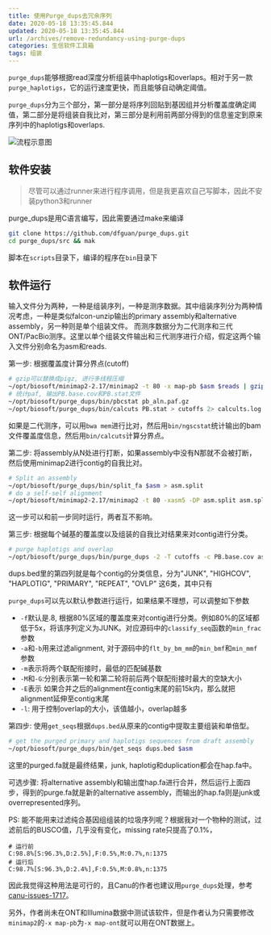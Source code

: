 ```yaml
---
title: 使用Purge_dups去冗余序列
date: 2020-05-18 13:35:45.844
updated: 2020-05-18 13:35:45.844
url: /archives/remove-redundancy-using-purge-dups
categories: 生信软件工具箱
tags: 组装
---
```


`purge_dups`能够根据read深度分析组装中haplotigs和overlaps。相对于另一款`purge_haplotigs`，它的运行速度更快，而且能够自动确定阈值。

`purge_dups`分为三个部分，第一部分是将序列回贴到基因组并分析覆盖度确定阈值，第二部分是将组装自我比对，第三部分是利用前两部分得到的信息鉴定到原来序列中的haplotigs和overlaps.

![流程示意图](https://halo-1252249331.cos.ap-shanghai.myqcloud.com/upload/2020/05/image-b15fb196d29e46dbbe09047035944ebe.png)
## 软件安装

> 尽管可以通过runner来进行程序调用，但是我更喜欢自己写脚本，因此不安装python3和runner

purge_dups是用C语言编写，因此需要通过make来编译

```bash
git clone https://github.com/dfguan/purge_dups.git
cd purge_dups/src && mak
```

脚本在`scripts`目录下，编译的程序在`bin`目录下

## 软件运行

输入文件分为两种，一种是组装序列，一种是测序数据。其中组装序列分为两种情况考虑，一种是类似falcon-unzip输出的primary assembly和alternative assembly，另一种则是单个组装文件。 而测序数据分为二代测序和三代ONT/PacBio测序。这里以单个组装文件输出和三代测序进行介绍，假定这两个输入文件分别命名为asm和reads.

第一步: 根据覆盖度计算分界点(cutoff)

```bash
# gzip可以替换成pigz, 进行多线程压缩
~/opt/biosoft/minimap2-2.17/minimap2 -t 80 -x map-pb $asm $reads | gzip -c - > pb_aln.paf.gz
# 统计paf, 输出PB.base.cov和PB.stat文件
~/opt/biosoft/purge_dups/bin/pbcstat pb_aln.paf.gz
~/opt/biosoft/purge_dups/bin/calcuts PB.stat > cutoffs 2> calcults.log
```

如果是二代测序，可以用`bwa mem`进行比对，然后用`bin/ngscstat`统计输出的bam文件覆盖度信息，然后用`bin/calcuts`计算分界点。

第二步: 将assembly从N处进行打断，如果assembly中没有N那就不会被打断，然后使用minimap2进行contig的自我比对。

```bash
# Split an assembly
~/opt/biosoft/purge_dups/bin/split_fa $asm > asm.split
# do a self-self alignment
~/opt/biosoft/minimap2-2.17/minimap2 -t 80 -xasm5 -DP asm.split asm.split | pigz -c > asm.split.self.paf.gz
```

这一步可以和前一步同时运行，两者互不影响。

第三步: 根据每个碱基的覆盖度以及组装的自我比对结果来对contig进行分类。

```bash
# purge haplotigs and overlap
~/opt/biosoft/purge_dups/bin/purge_dups -2 -T cutoffs -c PB.base.cov asm.split.self.paf.gz > dups.bed 2> purge_dups.log
```

dups.bed里的第四列就是每个contig的分类信息，分为"JUNK", "HIGHCOV", "HAPLOTIG", "PRIMARY", "REPEAT", "OVLP" 这6类，其中只有

`purge_dups`可以先以默认参数进行运行，如果结果不理想，可以调整如下参数

- `-f`默认是.8, 根据80%区域的覆盖度来对contig进行分类。例如80%的区域都低于5x，将该序列定义为JUNK。对应源码中的`classify_seq`函数的`min_frac`参数
- `-a`和`-b`用来过滤alignment, 对于源码中的`flt_by_bm_mm`的`min_bmf`和`min_mmf`参数
- `-m`表示将两个联配衔接时，最低的匹配碱基数
- `-M`和`-G`:分别表示第一轮和第二轮将前后两个联配衔接时最大的空缺大小
- `-E`表示 如果合并之后的alignment在contig末尾的前15k内，那么就把alignment延伸至contig末尾
- `-l`: 用于控制overlap的大小，该值越小，overlap越多

第四步:  使用`get_seqs`根据`dups.bed`从原来的contig中提取主要组装和单倍型。

```bash
# get the purged primary and haplotigs sequences from draft assembly
~/opt/biosoft/purge_dups/bin/get_seqs dups.bed $asm
```

这里的purged.fa就是最终结果，junk, haplotig和duplication都会在hap.fa中。

可选步骤: 将alternative assembly和输出度hap.fa进行合并，然后运行上面四步，得到的purge.fa就是新的alternative assembly，而输出的hap.fa则是junk或overrepresented序列。

PS: 能不能用来过滤纯合基因组组装的垃圾序列呢？根据我对一个物种的测试，过滤前后的BUSCO值，几乎没有变化，missing rate只提高了0.1%，

```
# 运行前
C:98.8%[S:96.3%,D:2.5%],F:0.5%,M:0.7%,n:1375
# 运行后
C:98.7%[S:96.3%,D:2.4%],F:0.5%,M:0.8%,n:1375
```

因此我觉得这种用法是可行的，且Canu的作者也建议用`purge_dups`处理，参考[canu-issues-1717](https://github.com/marbl/canu/issues/1717#issuecomment-629644894)。

另外，作者尚未在ONT和Illumina数据中测试该软件，但是作者认为只需要修改`minimap2`的`-x map-pb`为`-x map-ont`就可以用在ONT数据上。